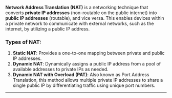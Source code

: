 **Network Address Translation (NAT)** is a networking technique that converts **private IP addresses** (non-routable on the public internet) into **public IP addresses** (routable), and vice versa. This enables devices within a private network to communicate with external networks, such as the internet, by utilizing a public IP address.

### Types of NAT:

1. **Static NAT**: Provides a one-to-one mapping between private and public IP addresses.
2. **Dynamic NAT**: Dynamically assigns a public IP address from a pool of available addresses to private IPs as needed.
3. **Dynamic NAT with Overload (PAT)**: Also known as Port Address Translation, this method allows multiple private IP addresses to share a single public IP by differentiating traffic using unique port numbers.

---